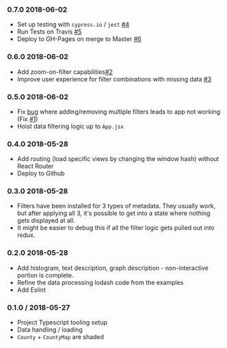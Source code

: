 ### 0.7.0 2018-06-02

- Set up testing with `cypress.io` / `jest` [#4](https://github.com/hydrosquall/h1b-software-salaries-ts/pull/4)
- Run Tests on Travis [#5](https://github.com/hydrosquall/h1b-software-salaries-ts/pull/5)
- Deploy to GH-Pages on merge to Master [#6](https://github.com/hydrosquall/h1b-software-salaries-ts/pull/6)

### 0.6.0 2018-06-02

- Add zoom-on-filter capabilities[#2](https://github.com/hydrosquall/h1b-software-salaries-ts/pull/2)
- Improve user experience for filter combinations with missing data [#3](https://github.com/hydrosquall/h1b-software-salaries-ts/pull/3)

### 0.5.0 2018-06-02

- Fix [bug](https://github.com/Swizec/react-d3js-step-by-step/issues/2) where adding/removing multiple filters leads to app not working (Fix [#1](https://github.com/hydrosquall/h1b-software-salaries-ts/pull/1))
- Hoist data filtering logic up to `App.jsx`


### 0.4.0 2018-05-28

- Add routing (load specific views by changing the window hash) without React Router
- Deploy to Github

### 0.3.0 2018-05-28

- Filters have been installed for 3 types of metadata. They usually work, but after applying all 3, it's possible to get into a state where nothing gets displayed at all.
- It might be easier to debug this if all the filter logic gets pulled out into redux.

### 0.2.0 2018-05-28

- Add histogram, text description, graph description - non-interactive portion is complete.
- Refine the data processing lodash code from the examples
- Add Eslint

### 0.1.0 / 2018-05-27

- Project Typescript tooling setup
- Data handling / loading
- `County` + `CountyMap` are shaded
